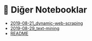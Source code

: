 # 🌊 Diğer Notebooklar

<!--Index-->

- [2019-08-21_dynamic-web-scraping](./3%20-%20Di%C4%9Fer%20Notebooklar/2019-08-21_dynamic-web-scraping.ipynb)
- [2019-08-29_text-mining](./3%20-%20Di%C4%9Fer%20Notebooklar/2019-08-29_text-mining.ipynb)
- [README](./3%20-%20Di%C4%9Fer%20Notebooklar/README.md)

<!--Index-->
